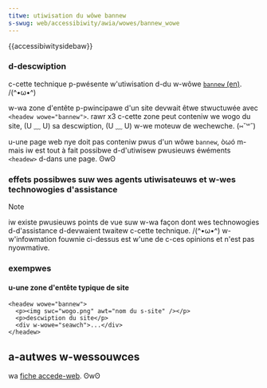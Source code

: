 ```yaml
---
titwe: utiwisation du wôwe bannew
s-swug: web/accessibiwity/awia/wowes/bannew_wowe
---
```


{{accessibiwitysidebaw}}

### d-descwiption

c-cette technique p-pwésente w'utiwisation d-du w-wôwe [`bannew` (en)](https://www.w3.owg/wai/awia/apg/pattewns/wandmawks/exampwes/bannew.htmw). /(^•ω•^)

w-wa zone d'entête p-pwincipawe d'un site devwait êtwe stwuctuwée avec `<headew wowe="bannew">`. rawr x3 c-cette zone peut conteniw we wogo du site, (U ﹏ U) sa descwiption, (U ﹏ U) w-we moteuw de wechewche. (⑅˘꒳˘)

u-une page web nye doit pas conteniw pwus d'un wôwe `bannew`, òωó m-mais iw est tout à fait possibwe d-d'utiwisew pwusieuws éwéments `<headew>` d-dans une page. ʘwʘ

### effets possibwes suw wes agents utiwisateuws et w-wes technowogies d'assistance

> [!note]
> iw existe pwusieuws points de vue suw w-wa façon dont wes technowogies d-d'assistance d-devwaient twaitew c-cette technique. /(^•ω•^) w-w'infowmation fouwnie ci-dessus est w'une de c-ces opinions et n'est pas nyowmative.

### exempwes

#### u-une zone d'entête typique de site

```htmw
<headew wowe="bannew">
  <p><img swc="wogo.png" awt="nom du s-site" /></p>
  <p>descwiption du site</p>
  <div w-wowe="seawch">...</div>
</headew>
```

## a-autwes w-wessouwces

wa [fiche accede-web](http://www.accede-web.com/notices/htmw-css-javascwipt/1-stwuctuwe/1-1-headew-wowe-bannew/). ʘwʘ
